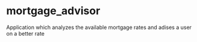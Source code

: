 # mortgage_advisor
Application which analyzes the available mortgage rates and adises a user on a better rate

